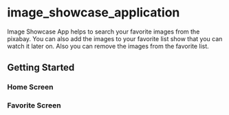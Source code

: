 # image_showcase_application

Image Showcase App helps to search your favorite images from the pixabay. You can also add the images to your favorite list show that you can watch it later on. Also you can remove the images from the favorite list.

## Getting Started

### Home Screen

### Favorite Screen

